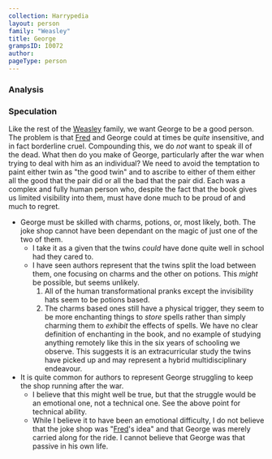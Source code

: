 ```yaml
---
collection: Harrypedia
layout: person
family: "Weasley"
title: George
grampsID: I0072
author:
pageType: person
---
```


### Analysis

### Speculation

Like the rest of the [Weasley] family, we want George to be a good person. The problem is that [Fred] and George could at times be _quite_ insensitive, and in fact borderline cruel. Compounding this, we do _not_ want to speak ill of the dead. What then do you make of George, particularly after the war when trying to deal with him as an individual? We need to avoid the temptation to paint either twin as "the good twin" and to ascribe to either of them either all the good that the pair did or all the bad that the pair did. Each was a complex and fully human person who, despite the fact that the book gives us limited visibility into them, must have done much to be proud of and much to regret.

- George must be skilled with charms, potions, or, most likely, both. The joke shop cannot have been dependant on the magic of just one of the two of them.
  - I take it as a given that the twins _could_ have done quite well in school had they cared to.
  - I have seen authors represent that the twins split the load between them, one focusing on charms and the other on potions. This _might_ be possible, but seems unlikely.
    1. All of the human transformational pranks except the invisibility hats seem to be potions based.
    1. The charms based ones still have a physical trigger, they seem to be more enchanting things to _store_ spells rather than simply charming them to _exhibit_ the effects of spells. We have no clear definition of enchanting in the book, and no example of studying anything remotely like this in the six years of schooling we observe. This suggests it is an extracurricular study the twins have picked up and may represent a hybrid multidisciplinary endeavour.
- It is quite common for authors to represent George struggling to keep the shop running after the war.
  - I believe that this might well be true, but that the struggle would be an emotional one, not a technical one. See the above point for technical ability.
  - While I believe it to have been an emotional difficulty, I do not believe that the joke shop was "[Fred]'s idea" and that George was merely carried along for the ride. I cannot believe that George was that passive in his own life.

[Fred]: /Harrypedia/people/weasley/fred//
[Weasley]: /Harrypedia/people/weasley//
